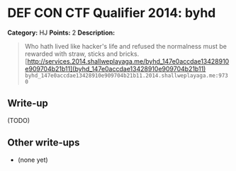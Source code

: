 # DEF CON CTF Qualifier 2014: byhd

**Category:** HJ
**Points:** 2
**Description:**

> Who hath lived like hacker's life and refused the normalness must be rewarded with straw, sticks and bricks.
> [http://services.2014.shallweplayaga.me/byhd_147e0accdae13428910e909704b21b11](byhd_147e0accdae13428910e909704b21b11)
> `byhd_147e0accdae13428910e909704b21b11.2014.shallweplayaga.me:9730`

## Write-up

(TODO)

## Other write-ups

* (none yet)
